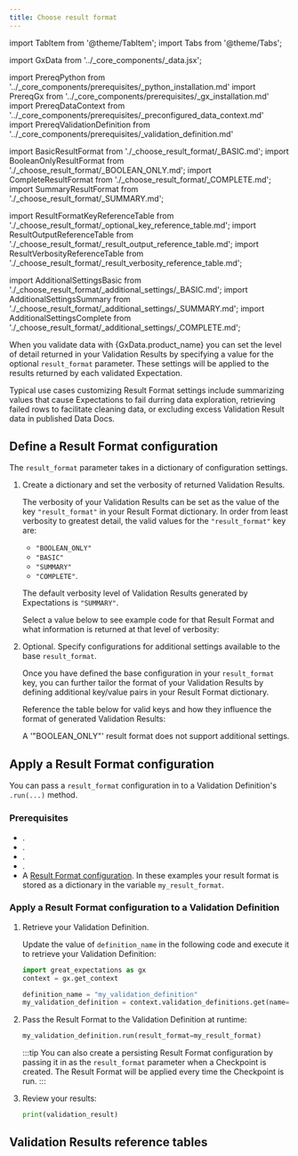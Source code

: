 ```yaml
---
title: Choose result format
---
```

import TabItem from '@theme/TabItem';
import Tabs from '@theme/Tabs';

import GxData from '../_core_components/_data.jsx';

import PrereqPython from '../_core_components/prerequisites/_python_installation.md'
import PrereqGx from '../_core_components/prerequisites/_gx_installation.md'
import PrereqDataContext from '../_core_components/prerequisites/_preconfigured_data_context.md'
import PrereqValidationDefinition from '../_core_components/prerequisites/_validation_definition.md'

import BasicResultFormat from './_choose_result_format/_BASIC.md';
import BooleanOnlyResultFormat from './_choose_result_format/_BOOLEAN_ONLY.md';
import CompleteResultFormat from './_choose_result_format/_COMPLETE.md';
import SummaryResultFormat from './_choose_result_format/_SUMMARY.md';

import ResultFormatKeyReferenceTable from './_choose_result_format/_optional_key_reference_table.md';
import ResultOutputReferenceTable from './_choose_result_format/_result_output_reference_table.md';
import ResultVerbosityReferenceTable from './_choose_result_format/_result_verbosity_reference_table.md';

import AdditionalSettingsBasic from './_choose_result_format/_additional_settings/_BASIC.md';
import AdditionalSettingsSummary from './_choose_result_format/_additional_settings/_SUMMARY.md';
import AdditionalSettingsComplete from './_choose_result_format/_additional_settings/_COMPLETE.md';


When you validate data with {GxData.product_name} you can set the level of detail returned in your Validation Results by specifying a value for the optional `result_format` parameter.  These settings will be applied to the results returned by each validated Expectation.

Typical use cases customizing Result Format settings include summarizing values that cause Expectations to fail durring data exploration, retrieving failed rows to facilitate cleaning data, or excluding excess Validation Result data in published Data Docs.

## Define a Result Format configuration

The `result_format` parameter takes in a dictionary of configuration settings.

1. Create a dictionary and set the verbosity of returned Validation Results.

   The verbosity of your Validation Results can be set as the value of the key `"result_format"` in your Result Format dictionary.  In order from least verbosity to greatest detail, the valid values for the `"result_format"` key are: 

   - `"BOOLEAN_ONLY"`
   - `"BASIC"`
   - `"SUMMARY"`
   - `"COMPLETE"`.

   The default verbosity level of Validation Results generated by Expectations is `"SUMMARY"`.

   Select a value below to see example code for that Result Format and what information is returned at that level of verbosity:

   <Tabs queryString="result_format_string" groupId="result_format_string" defaultValue='basic'>

   <TabItem value="boolean" label='"BOOLEAN_ONLY"'>
      <BooleanOnlyResultFormat/>
   </TabItem>
   
   <TabItem value="basic" label='"BASIC"'>
      <BasicResultFormat/>
   </TabItem>

   <TabItem value="summary" label='"SUMMARY"'>
      <SummaryResultFormat/>
   </TabItem>

   <TabItem value="complete" label='"COMPLETE"'>
      <CompleteResultFormat/>
   </TabItem>

   </Tabs>

3. Optional. Specify configurations for additional settings available to the base `result_format`.

   Once you have defined the base configuration in your `result_format` key, you can further tailor the format of your Validation Results by defining additional key/value pairs in your Result Format dictionary.

   Reference the table below for valid keys and how they influence the format of generated Validation Results:

   <Tabs queryString="result_format_string" groupId="result_format_string" defaultValue='basic'>

   <TabItem value="boolean" label='"BOOLEAN_ONLY"'>
      A '"BOOLEAN_ONLY"' result format does not support additional settings.
   </TabItem>
   
   <TabItem value="basic" label='"BASIC"'>
      <AdditionalSettingsBasic/>
   </TabItem>

   <TabItem value="summary" label='"SUMMARY"'>
      <AdditionalSettingsSummary/>
   </TabItem>

   <TabItem value="complete" label='"COMPLETE"'>
      <AdditionalSettingsComplete/>
   </TabItem>

   </Tabs>

## Apply a Result Format configuration

You can pass a `result_format` configuration in to a Validation Definition's `.run(...)` method.

### Prerequisites
- <PrereqPython/>.
- <PrereqGx/>.
- <PrereqDataContext/>.
- <PrereqValidationDefinition/>.
- A [Result Format configuration](#define-a-result-format-configuration). In these examples your result format is stored as a dictionary in the variable `my_result_format`.

### Apply a Result Format configuration to a Validation Definition

1. Retrieve your Validation Definition.

   Update the value of `definition_name` in the following code and execute it to retrieve your Validation Definition:

   ```python title="Python
   import great_expectations as gx
   context = gx.get_context
   
   definition_name = "my_validation_definition"
   my_validation_definition = context.validation_definitions.get(name=definition_name)
   ```

2. Pass the Result Format to the Validation Definition at runtime:

   ```python title="Python"
   my_validation_definition.run(result_format=my_result_format)
   ```

   :::tip
   You can also create a persisting Result Format configuration by passing it in as the `result_format` parameter when a Checkpoint is created.  The Result Format will be applied every time the Checkpoint is run.
   :::

4. Review your results:

   ```python title="Python"
   print(validation_result)
   ```

## Validation Results reference tables

<Tabs queryString="results" groupId="results" defaultValue='fields'>

   <TabItem value="fields" label="Information in result fields">
      <ResultOutputReferenceTable/>
   </TabItem>

   <TabItem value="verbosity" label="Result fields provided by verbosity level">
      <ResultVerbosityReferenceTable/>
   </TabItem>

   <TabItem value="result_format_keys" label="Result Format keys">
      <ResultFormatKeyReferenceTable/>
   </TabItem>

</Tabs>